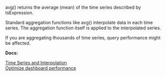 avg() returns the average (mean) of the time series described by tsExpression.

Standard aggregation functions like avg() interpolate data in each time series. The aggregation function itself is applied to the interpolated series.

If you are aggregating thousands of time series, query performance might be affected.

**Docs:**

[Time Series and Interpolation](https://www.youtube.com/watch?v=9LnDszVrJs4)<br>
[Optimize dashboard performance](https://docs.wavefront.com/ui_dashboards.html#ensure-optimal-dashboard-performance)


